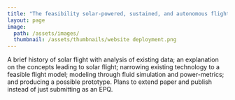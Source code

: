 ```yaml
---
title: "The feasibility solar-powered, sustained, and autonomous flight."
layout: page
image: 
  path: /assets/images/
  thumbnail: /assets/thumbnails/website deployment.png
---
```

A brief history of solar flight with analysis of existing data; an explanation on the concepts leading to solar flight; narrowing existing technology to a feasible flight model; modeling through fluid simulation and power-metrics; and producing a possible prototype. Plans to extend paper and publish instead of just submitting as an EPQ.